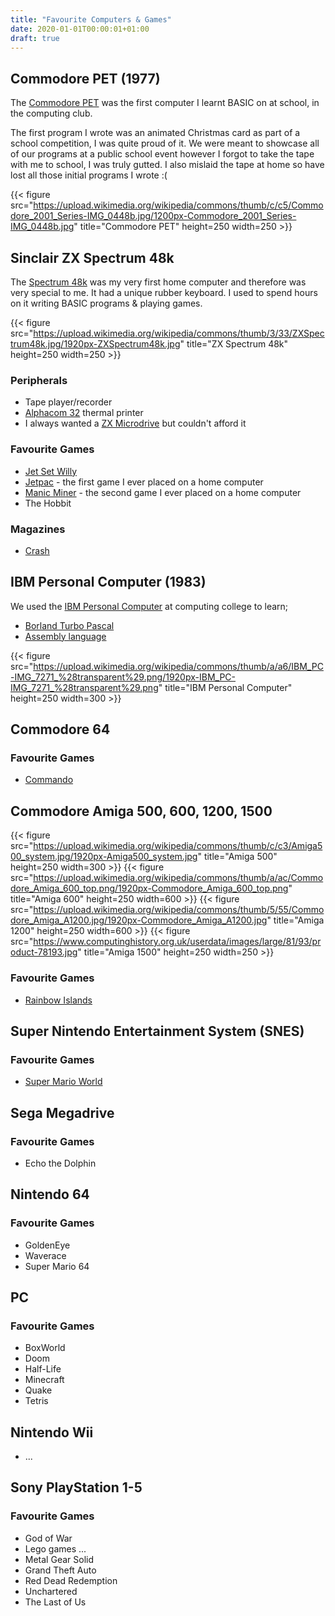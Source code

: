 ```yaml
---
title: "Favourite Computers & Games"
date: 2020-01-01T00:00:01+01:00
draft: true
---
```


## Commodore PET (1977)
The [Commodore PET](https://en.wikipedia.org/wiki/Commodore_PET/)  was the first computer I learnt BASIC on at school, in the computing club.  

The first program I wrote was an animated Christmas card as part of a  school competition, I was quite proud of it.  We were meant to showcase all of our programs at a public school event however I forgot to take the tape with me to school, I was truly gutted.   I also mislaid the tape at home so have lost all those initial programs I wrote :(

{{< figure src="https://upload.wikimedia.org/wikipedia/commons/thumb/c/c5/Commodore_2001_Series-IMG_0448b.jpg/1200px-Commodore_2001_Series-IMG_0448b.jpg" title="Commodore PET" height=250 width=250 >}}

## Sinclair ZX Spectrum 48k
The [Spectrum 48k](https://en.wikipedia.org/wiki/ZX_Spectrum) was my very first home computer and therefore was very special to me.  It had a unique rubber keyboard.  I used to spend hours on it writing BASIC programs & playing games.

{{< figure src="https://upload.wikimedia.org/wikipedia/commons/thumb/3/33/ZXSpectrum48k.jpg/1920px-ZXSpectrum48k.jpg" title="ZX Spectrum 48k" height=250 width=250 >}}

### Peripherals
- Tape player/recorder
- [Alphacom 32](https://worldofspectrum.org/hardware/feat11.html) thermal printer
- I always wanted a [ZX Microdrive](https://en.wikipedia.org/wiki/ZX_Microdrive) but couldn't afford it

### Favourite Games
- [Jet Set Willy](https://en.wikipedia.org/wiki/Jet_Set_Willy/)
- [Jetpac](https://en.wikipedia.org/wiki/Jetpac/) - the first game I ever placed on a home computer
- [Manic Miner](https://en.wikipedia.org/wiki/Manic_Miner/) - the second game I ever placed on a home computer
- The Hobbit

### Magazines
- [Crash](https://en.wikipedia.org/wiki/Crash_(magazine)/)

## IBM Personal Computer (1983)
We used the [IBM Personal Computer](https://en.wikipedia.org/wiki/IBM_Personal_Computer/) at computing college to learn;
- [Borland Turbo Pascal](https://en.wikipedia.org/wiki/Turbo_Pascal/)
- [Assembly language](https://en.wikipedia.org/wiki/Assembly_language/)

{{< figure src="https://upload.wikimedia.org/wikipedia/commons/thumb/a/a6/IBM_PC-IMG_7271_%28transparent%29.png/1920px-IBM_PC-IMG_7271_%28transparent%29.png" title="IBM Personal Computer" height=250 width=300 >}}

## Commodore 64
### Favourite Games
 - [Commando](https://en.wikipedia.org/wiki/Commando_(video_game)/)

## Commodore Amiga 500, 600, 1200, 1500

{{< figure src="https://upload.wikimedia.org/wikipedia/commons/thumb/c/c3/Amiga500_system.jpg/1920px-Amiga500_system.jpg" title="Amiga 500" height=250 width=300 >}}
{{< figure src="https://upload.wikimedia.org/wikipedia/commons/thumb/a/ac/Commodore_Amiga_600_top.png/1920px-Commodore_Amiga_600_top.png" title="Amiga 600" height=250 width=600 >}}
{{< figure src="https://upload.wikimedia.org/wikipedia/commons/thumb/5/55/Commodore_Amiga_A1200.jpg/1920px-Commodore_Amiga_A1200.jpg" title="Amiga 1200" height=250 width=600 >}}
{{< figure src="https://www.computinghistory.org.uk/userdata/images/large/81/93/product-78193.jpg" title="Amiga 1500" height=250 width=250 >}}

### Favourite Games
- [Rainbow Islands](https://en.wikipedia.org/wiki/Rainbow_Islands:_The_Story_of_Bubble_Bobble_2/)

## Super Nintendo Entertainment System (SNES)
### Favourite Games
- [Super Mario World](https://en.wikipedia.org/wiki/Super_Mario_World/)

## Sega Megadrive
### Favourite Games
- Echo the Dolphin

## Nintendo 64
### Favourite Games
- GoldenEye
- Waverace
- Super Mario 64

## PC
### Favourite Games
- BoxWorld
- Doom
- Half-Life
- Minecraft
- Quake
- Tetris

## Nintendo Wii
- ...

## Sony PlayStation 1-5
### Favourite Games
- God of War
- Lego games ...
- Metal Gear Solid
- Grand Theft Auto
- Red Dead Redemption
- Unchartered
- The Last of Us
